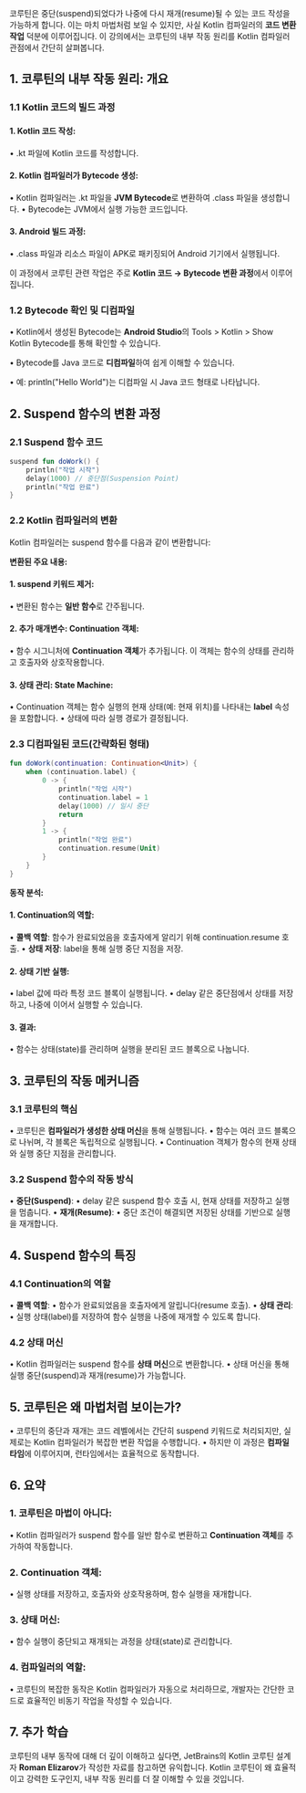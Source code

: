 
코루틴은 중단(suspend)되었다가 나중에 다시 재개(resume)될 수 있는 코드 작성을 가능하게 합니다. 이는 마치 마법처럼 보일 수 있지만, 사실 Kotlin 컴파일러의 **코드 변환 작업** 덕분에 이루어집니다. 이 강의에서는 코루틴의 내부 작동 원리를 Kotlin 컴파일러 관점에서 간단히 살펴봅니다.

## **1. 코루틴의 내부 작동 원리: 개요**

### **1.1 Kotlin 코드의 빌드 과정**

#### 1. **Kotlin 코드 작성**:

• .kt 파일에 Kotlin 코드를 작성합니다.
#### 2. **Kotlin 컴파일러가 Bytecode 생성**:

• Kotlin 컴파일러는 .kt 파일을 **JVM Bytecode**로 변환하여 .class 파일을 생성합니다.
• Bytecode는 JVM에서 실행 가능한 코드입니다.

#### 3. **Android 빌드 과정**:

• .class 파일과 리소스 파일이 APK로 패키징되어 Android 기기에서 실행됩니다.

이 과정에서 코루틴 관련 작업은 주로 **Kotlin 코드 → Bytecode 변환 과정**에서 이루어집니다.


### **1.2 Bytecode 확인 및 디컴파일**

• Kotlin에서 생성된 Bytecode는 **Android Studio**의 Tools > Kotlin > Show Kotlin Bytecode를 통해 확인할 수 있습니다.

• Bytecode를 Java 코드로 **디컴파일**하여 쉽게 이해할 수 있습니다.

• 예: println("Hello World")는 디컴파일 시 Java 코드 형태로 나타납니다.

  

## **2. Suspend 함수의 변환 과정**
### **2.1 Suspend 함수 코드**

  
```kotlin
suspend fun doWork() {
    println("작업 시작")
    delay(1000) // 중단점(Suspension Point)
    println("작업 완료")
}
```
  

### **2.2 Kotlin 컴파일러의 변환**

Kotlin 컴파일러는 suspend 함수를 다음과 같이 변환합니다:

**변환된 주요 내용:**

#### 1. suspend **키워드 제거**:

• 변환된 함수는 **일반 함수**로 간주됩니다.

#### 2. **추가 매개변수: Continuation 객체**:

• 함수 시그니처에 **Continuation 객체**가 추가됩니다. 이 객체는 함수의 상태를 관리하고 호출자와 상호작용합니다.

#### 3. **상태 관리: State Machine**:

• Continuation 객체는 함수 실행의 현재 상태(예: 현재 위치)를 나타내는 **label** 속성을 포함합니다.
• 상태에 따라 실행 경로가 결정됩니다.

### **2.3 디컴파일된 코드(간략화된 형태)**

  
```kotlin
fun doWork(continuation: Continuation<Unit>) {
    when (continuation.label) {
        0 -> {
            println("작업 시작")
            continuation.label = 1
            delay(1000) // 일시 중단
            return
        }
        1 -> {
            println("작업 완료")
            continuation.resume(Unit)
        }
    }
}
```
  

**동작 분석:**

#### 1. Continuation**의 역할**:

• **콜백 역할**: 함수가 완료되었음을 호출자에게 알리기 위해 continuation.resume 호출.
• **상태 저장**: label을 통해 실행 중단 지점을 저장.

#### 2. **상태 기반 실행**:

• label 값에 따라 특정 코드 블록이 실행됩니다.
• delay 같은 중단점에서 상태를 저장하고, 나중에 이어서 실행할 수 있습니다.

#### 3. **결과**:

• 함수는 상태(state)를 관리하며 실행을 분리된 코드 블록으로 나눕니다.

## **3. 코루틴의 작동 메커니즘**

### **3.1 코루틴의 핵심**

• 코루틴은 **컴파일러가 생성한 상태 머신**을 통해 실행됩니다.
• 함수는 여러 코드 블록으로 나뉘며, 각 블록은 독립적으로 실행됩니다.
• Continuation 객체가 함수의 현재 상태와 실행 중단 지점을 관리합니다.

### **3.2 Suspend 함수의 작동 방식**

• **중단(Suspend)**:
	• delay 같은 suspend 함수 호출 시, 현재 상태를 저장하고 실행을 멈춥니다.
• **재개(Resume)**:
	• 중단 조건이 해결되면 저장된 상태를 기반으로 실행을 재개합니다.

## **4. Suspend 함수의 특징**
### **4.1 Continuation의 역할**

• **콜백 역할**:
	• 함수가 완료되었음을 호출자에게 알립니다(resume 호출).
• **상태 관리**:
	• 실행 상태(label)를 저장하여 함수 실행을 나중에 재개할 수 있도록 합니다.

  

### **4.2 상태 머신**

• Kotlin 컴파일러는 suspend 함수를 **상태 머신**으로 변환합니다.
• 상태 머신을 통해 실행 중단(suspend)과 재개(resume)가 가능합니다.

  

## **5. 코루틴은 왜 마법처럼 보이는가?**

• 코루틴의 중단과 재개는 코드 레벨에서는 간단히 suspend 키워드로 처리되지만, 실제로는 Kotlin 컴파일러가 복잡한 변환 작업을 수행합니다.
• 하지만 이 과정은 **컴파일 타임**에 이루어지며, 런타임에서는 효율적으로 동작합니다.

  

## **6. 요약**

### 1. **코루틴은 마법이 아니다**:

• Kotlin 컴파일러가 suspend 함수를 일반 함수로 변환하고 **Continuation 객체**를 추가하여 작동합니다.

### 2. **Continuation 객체**:

• 실행 상태를 저장하고, 호출자와 상호작용하며, 함수 실행을 재개합니다.

### 3. **상태 머신**:

• 함수 실행이 중단되고 재개되는 과정을 상태(state)로 관리합니다.

### 4. **컴파일러의 역할**:

• 코루틴의 복잡한 동작은 Kotlin 컴파일러가 자동으로 처리하므로, 개발자는 간단한 코드로 효율적인 비동기 작업을 작성할 수 있습니다.

## **7. 추가 학습**

코루틴의 내부 동작에 대해 더 깊이 이해하고 싶다면, JetBrains의 Kotlin 코루틴 설계자 **Roman Elizarov**가 작성한 자료를 참고하면 유익합니다. Kotlin 코루틴이 왜 효율적이고 강력한 도구인지, 내부 작동 원리를 더 잘 이해할 수 있을 것입니다.

